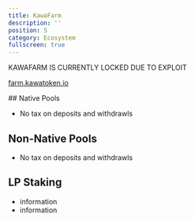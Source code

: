 ```yaml
---
title: KawaFarm
description: ''
position: 5
category: Ecosystem
fullscreen: true
---
```

<alert type="danger" class="shadow-md">

<div class="text-lg dark:text-white font-bold">KAWAFARM IS CURRENTLY LOCKED DUE TO EXPLOIT</div>

</alert>

<span class="text-xl line-through">[farm.kawatoken.io](https://farm.kawatoken.io)</span>

<span class="line-through">
## Native Pools

- No tax on deposits and withdrawls

## Non-Native Pools

- No tax on deposits and withdrawls

## LP Staking

- information
- information
</span>